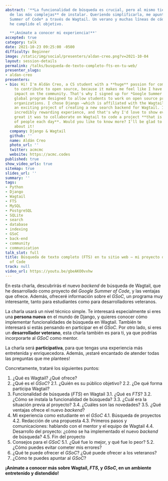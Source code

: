 ```yaml
---
abstract: '**La funcionalidad de búsqueda es crucial, pero al mismo tiempo es una
  de las más complejas** de instalar. Queriendo simplificarla, me apunté al *Google
  Summer of Code* a través de Wagtail. Un verano y muchas líneas de código más tarde,
  he cumplido el objetivo.

  **¡Anímate a conocer mi experiencia!**'
accepted: true
category: talk
date: 2021-10-23 09:25:00 -0500
difficulty: Beginner
image: /static/img/social/presenters/aldan-creo.png?v=2021-10-04
layout: session-details
permalink: /talks/busqueda-de-texto-completo-fts-en-tu-web/
presenter_slugs:
- aldan-creo
presenters:
- bio: Hi! I'm Aldán Creo, a CS student with a **huge** passion for computers! I love
    to contribute to open source, because it makes me feel like I have a meaningful
    impact on the community. That's why I signed up for *Google Summer of Code*, a
    global program designed to allow students to work on open source projects in established
    organizations. I chose Django –which is affiliated with the Wagtail CMS– to develop
    an exciting project of creating a new search backend for Wagtail. It's been an
    incredibly rewarding experience, and that's why I'd love to show everyone how
    great it was to collaborate on Wagtail to code a project **that is used by millions
    of people each day**. Would you like to know more? I'll be glad to tell you all
    about it!
  company: Django & Wagtail
  github: ''
  name: Aldán Creo
  photo_url: ''
  twitter: acmcmc
  website: https://acmc.codes
published: true
show_video_urls: true
sitemap: true
slides_url: ''
summary: ''
tags:
- Python
- Django
- Wagtail
- FTS
- MySQL
- PostgreSQL
- SQLite
- search
- database
- indexing
- GSoC
- back-end
- community
- communication
talk_slot: full
title: Búsqueda de texto completo (FTS) en tu sitio web – mi proyecto de Google Summer
  of Code
track: null
video_url: https://youtu.be/gbeAKO0vxhw
---
```


En esta charla, descubrirás el nuevo *backend* de búsqueda de Wagtail, que he desarrollado como proyecto del *Google Summer of Code*, y las ventajas que ofrece. Además, ofreceré información sobre el *GSoC*, un programa muy interesante, tanto para estudiantes como para desarrolladores veteranos.

La charla usará un nivel técnico simple. Te interesará especialmente si eres una **persona nueva** en el mundo de Django, y quieres conocer cómo implementar funcionalidades de búsqueda en Wagtail. También te interesará si estás pensando en participar en el *GSoC*. Por otro lado, si eres un **desarrollador veterano**, esta charla también es para ti, ya que podrías incorporarte al *GSoC* como mentor.

La charla será **participativa**, para que tengas una experiencia más entretenida y enriquecedora. Además, ¡estaré encantado de atender todas las preguntas que me plantees!

Concretamente, trataré los siguientes puntos:

1. ¿Qué es Wagtail? ¿Qué ofrece?
2. ¿Qué es el *GSoC*?
    2.1. ¿Quién es su público objetivo?
    2.2. ¿De qué forma participa Wagtail?
3. Funcionalidad de búsqueda (*FTS*) en Wagtail
    3.1. ¿Qué es *FTS*?
    3.2. ¿Cómo se instala la funcionalidad de búsqueda?
    3.3. ¿Cuál era la situación previa al proyecto?
    3.4. ¿Cuáles son las novedades?
    3.5. ¿Qué ventajas ofrece el nuevo *backend*?
4. Mi experiencia como estudiante en el *GSoC*
    4.1. Búsqueda de proyectos
    4.2. Redacción de una propuesta
    4.3. Primeros pasos y comunicaciones: hablando con el mentor y el equipo de Wagtail
    4.4. Desarrollo del proyecto: ¿cómo se ha implementado el nuevo *backend* de búsqueda?
    4.5. Fin del proyecto
5. Consejos para el *GSoC*
    5.1. ¿Qué fue lo mejor, y qué fue lo peor?
    5.2. ¿Cómo puedes evitar cometer mis errores?
6. ¿Qué te puede ofrecer el *GSoC*? ¿Qué puede ofrecer a los veteranos?
7. ¿Cómo te puedes apuntar al *GSoC*?

**¡Anímate a conocer más sobre Wagtail, *FTS*, y *GSoC*, en un ambiente entretenido y distendido!**
